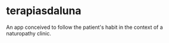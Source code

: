 # terapiasdaluna

An app conceived to follow the patient's habit in the context of a naturopathy clinic.

